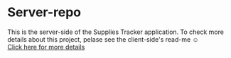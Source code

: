 # Server-repo

This is the server-side of the Supplies Tracker application. To check more details about this project, pelase see the client-side's read-me ☺︎  
[Click here for more details](https://github.com/nikolasalim/supplies-tracker-client)
